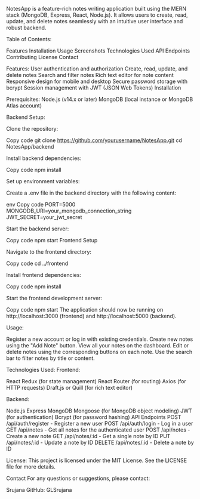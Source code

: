 NotesApp is a feature-rich notes writing application built using the MERN stack (MongoDB, Express, React, Node.js). It allows users to create, read, update, and delete notes seamlessly with an intuitive user interface and robust backend.

Table of Contents:

Features
Installation
Usage
Screenshots
Technologies Used
API Endpoints
Contributing
License
Contact

Features: User authentication and authorization Create, read, update, and delete notes Search and filter notes Rich text editor for note content
Responsive design for mobile and desktop Secure password storage with bcrypt Session management with JWT (JSON Web Tokens) Installation

Prerequisites:
Node.js (v14.x or later)
MongoDB (local instance or MongoDB Atlas account)

Backend Setup:

Clone the repository:

Copy code
git clone https://github.com/yourusername/NotesApp.git
cd NotesApp/backend

Install backend dependencies:

Copy code
npm install

Set up environment variables:

Create a .env file in the backend directory with the following content:

env
Copy code
PORT=5000
MONGODB_URI=your_mongodb_connection_string
JWT_SECRET=your_jwt_secret

Start the backend server:

Copy code
npm start
Frontend Setup

Navigate to the frontend directory:

Copy code
cd ../frontend

Install frontend dependencies:

Copy code
npm install

Start the frontend development server:

Copy code
npm start
The application should now be running on http://localhost:3000 (frontend) and http://localhost:5000 (backend).

Usage:

Register a new account or log in with existing credentials.
Create new notes using the "Add Note" button.
View all your notes on the dashboard.
Edit or delete notes using the corresponding buttons on each note.
Use the search bar to filter notes by title or content.


Technologies Used:
Frontend:

React
Redux (for state management)
React Router (for routing)
Axios (for HTTP requests)
Draft.js or Quill (for rich text editor)

Backend:

Node.js
Express
MongoDB
Mongoose (for MongoDB object modeling)
JWT (for authentication)
Bcrypt (for password hashing)
API Endpoints
POST /api/auth/register - Register a new user
POST /api/auth/login - Log in a user
GET /api/notes - Get all notes for the authenticated user
POST /api/notes - Create a new note
GET /api/notes/:id - Get a single note by ID
PUT /api/notes/:id - Update a note by ID
DELETE /api/notes/:id - Delete a note by ID

License:
This project is licensed under the MIT License. See the LICENSE file for more details.

Contact
For any questions or suggestions, please contact:

Srujana
GitHub: GLSrujana
